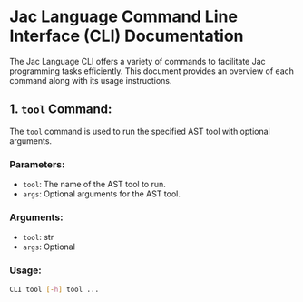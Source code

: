# Jac Language Command Line Interface (CLI) Documentation

The Jac Language CLI offers a variety of commands to facilitate Jac programming tasks efficiently. This document provides an overview of each command along with its usage instructions.

## 1. `tool` Command:

The `tool` command is used to run the specified AST tool with optional arguments.

### Parameters:
- `tool`: The name of the AST tool to run.
- `args`: Optional arguments for the AST tool.

### Arguments:
- `tool`: str
- `args`: Optional

### Usage:
```bash
CLI tool [-h] tool ...

